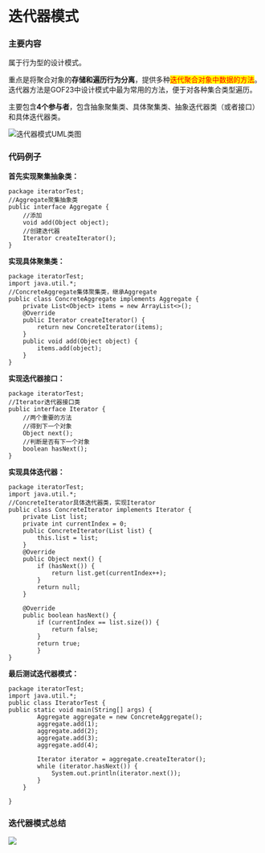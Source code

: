 # 迭代器模式

### 主要内容

属于行为型的设计模式。

重点是将聚合对象的**存储和遍历行为分离**，提供多种<mark style="color:red;">迭代聚合对象中数据的方法</mark>。迭代器方法是GOF23中设计模式中最为常用的方法，便于对各种集合类型遍历。

主要包含**4个参与者**，包含抽象聚集类、具体聚集类、抽象迭代器类（或者接口）和具体迭代器类。

![迭代器模式UML类图](../.gitbook/assets/1648911234\(1\).png)

### 代码例子

**首先实现聚集抽象类：**

```
package iteratorTest;
//Aggregate聚集抽象类
public interface Aggregate {
    //添加    
    void add(Object object);    
    //创建迭代器    
    Iterator createIterator();
}
```

**实现具体聚集类：**

```
package iteratorTest;
import java.util.*;
//ConcreteAggregate集体聚集类，继承Aggregate
public class ConcreteAggregate implements Aggregate {    
    private List<Object> items = new ArrayList<>();    
    @Override    
    public Iterator createIterator() {        
        return new ConcreteIterator(items);    
    }    
    public void add(Object object) {        
        items.add(object);    
    }
}
```

**实现迭代器接口：**

```
package iteratorTest;
//Iterator迭代器接口类
public interface Iterator {    
    //两个重要的方法    
    //得到下一个对象    
    Object next();    
    //判断是否有下一个对象    
    boolean hasNext();
}
```

**实现具体迭代器：**

```
package iteratorTest;
import java.util.*;
//ConcreteIterator具体迭代器类，实现Iterator
public class ConcreteIterator implements Iterator {    
    private List list;    
    private int currentIndex = 0;    
    public ConcreteIterator(List list) {        
        this.list = list;    
    }    
    @Override    
    public Object next() {        
        if (hasNext()) {            
            return list.get(currentIndex++);        
        }        
        return null;    
    }    
    
    @Override    
    public boolean hasNext() {        
        if (currentIndex == list.size()) {            
            return false;        
        }        
        return true;    
        }
}
```

**最后测试迭代器模式：**

```
package iteratorTest;
import java.util.*;
public class IteratorTest {    
public static void main(String[] args) {
        Aggregate aggregate = new ConcreteAggregate();
        aggregate.add(1);
        aggregate.add(2);
        aggregate.add(3);
        aggregate.add(4);

        Iterator iterator = aggregate.createIterator();
        while (iterator.hasNext()) {
            System.out.println(iterator.next());
        }
    }

}
```

### 迭代器模式总结

![](../.gitbook/assets/1648911669\(1\).png)
